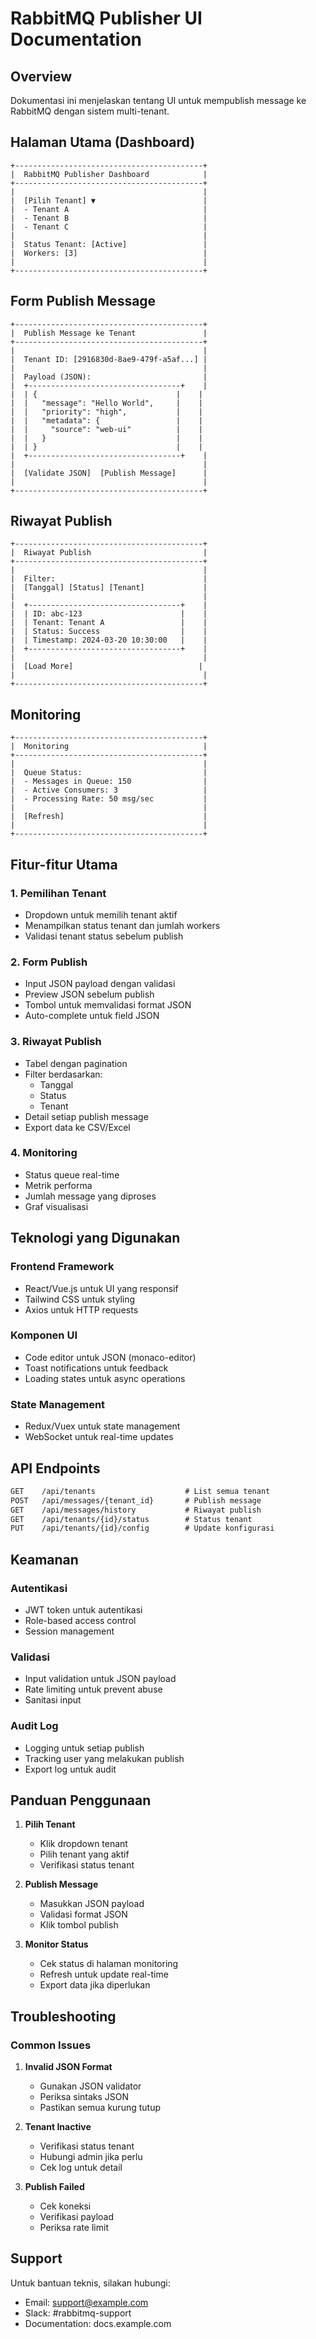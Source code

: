 # RabbitMQ Publisher UI Documentation

## Overview
Dokumentasi ini menjelaskan tentang UI untuk mempublish message ke RabbitMQ dengan sistem multi-tenant.

## Halaman Utama (Dashboard)

```ascii
+------------------------------------------+
|  RabbitMQ Publisher Dashboard            |
+------------------------------------------+
|                                          |
|  [Pilih Tenant] ▼                        |
|  - Tenant A                              |
|  - Tenant B                              |
|  - Tenant C                              |
|                                          |
|  Status Tenant: [Active]                 |
|  Workers: [3]                            |
|                                          |
+------------------------------------------+
```

## Form Publish Message

```ascii
+------------------------------------------+
|  Publish Message ke Tenant               |
+------------------------------------------+
|                                          |
|  Tenant ID: [2916830d-8ae9-479f-a5af...] |
|                                          |
|  Payload (JSON):                         |
|  +----------------------------------+    |
|  | {                               |    |
|  |   "message": "Hello World",     |    |
|  |   "priority": "high",           |    |
|  |   "metadata": {                 |    |
|  |     "source": "web-ui"          |    |
|  |   }                             |    |
|  | }                               |    |
|  +----------------------------------+    |
|                                          |
|  [Validate JSON]  [Publish Message]      |
|                                          |
+------------------------------------------+
```

## Riwayat Publish

```ascii
+------------------------------------------+
|  Riwayat Publish                         |
+------------------------------------------+
|                                          |
|  Filter:                                 |
|  [Tanggal] [Status] [Tenant]             |
|                                          |
|  +----------------------------------+    |
|  | ID: abc-123                      |    |
|  | Tenant: Tenant A                 |    |
|  | Status: Success                  |    |
|  | Timestamp: 2024-03-20 10:30:00   |    |
|  +----------------------------------+    |
|                                          |
|  [Load More]                            |
|                                          |
+------------------------------------------+
```

## Monitoring

```ascii
+------------------------------------------+
|  Monitoring                              |
+------------------------------------------+
|                                          |
|  Queue Status:                           |
|  - Messages in Queue: 150                |
|  - Active Consumers: 3                   |
|  - Processing Rate: 50 msg/sec           |
|                                          |
|  [Refresh]                               |
|                                          |
+------------------------------------------+
```

## Fitur-fitur Utama

### 1. Pemilihan Tenant
- Dropdown untuk memilih tenant aktif
- Menampilkan status tenant dan jumlah workers
- Validasi tenant status sebelum publish

### 2. Form Publish
- Input JSON payload dengan validasi
- Preview JSON sebelum publish
- Tombol untuk memvalidasi format JSON
- Auto-complete untuk field JSON

### 3. Riwayat Publish
- Tabel dengan pagination
- Filter berdasarkan:
  - Tanggal
  - Status
  - Tenant
- Detail setiap publish message
- Export data ke CSV/Excel

### 4. Monitoring
- Status queue real-time
- Metrik performa
- Jumlah message yang diproses
- Graf visualisasi

## Teknologi yang Digunakan

### Frontend Framework
- React/Vue.js untuk UI yang responsif
- Tailwind CSS untuk styling
- Axios untuk HTTP requests

### Komponen UI
- Code editor untuk JSON (monaco-editor)
- Toast notifications untuk feedback
- Loading states untuk async operations

### State Management
- Redux/Vuex untuk state management
- WebSocket untuk real-time updates

## API Endpoints

```markdown
GET    /api/tenants                    # List semua tenant
POST   /api/messages/{tenant_id}       # Publish message
GET    /api/messages/history           # Riwayat publish
GET    /api/tenants/{id}/status        # Status tenant
PUT    /api/tenants/{id}/config        # Update konfigurasi
```

## Keamanan

### Autentikasi
- JWT token untuk autentikasi
- Role-based access control
- Session management

### Validasi
- Input validation untuk JSON payload
- Rate limiting untuk prevent abuse
- Sanitasi input

### Audit Log
- Logging untuk setiap publish
- Tracking user yang melakukan publish
- Export log untuk audit

## Panduan Penggunaan

1. **Pilih Tenant**
   - Klik dropdown tenant
   - Pilih tenant yang aktif
   - Verifikasi status tenant

2. **Publish Message**
   - Masukkan JSON payload
   - Validasi format JSON
   - Klik tombol publish

3. **Monitor Status**
   - Cek status di halaman monitoring
   - Refresh untuk update real-time
   - Export data jika diperlukan

## Troubleshooting

### Common Issues
1. **Invalid JSON Format**
   - Gunakan JSON validator
   - Periksa sintaks JSON
   - Pastikan semua kurung tutup

2. **Tenant Inactive**
   - Verifikasi status tenant
   - Hubungi admin jika perlu
   - Cek log untuk detail

3. **Publish Failed**
   - Cek koneksi
   - Verifikasi payload
   - Periksa rate limit

## Support

Untuk bantuan teknis, silakan hubungi:
- Email: support@example.com
- Slack: #rabbitmq-support
- Documentation: docs.example.com 